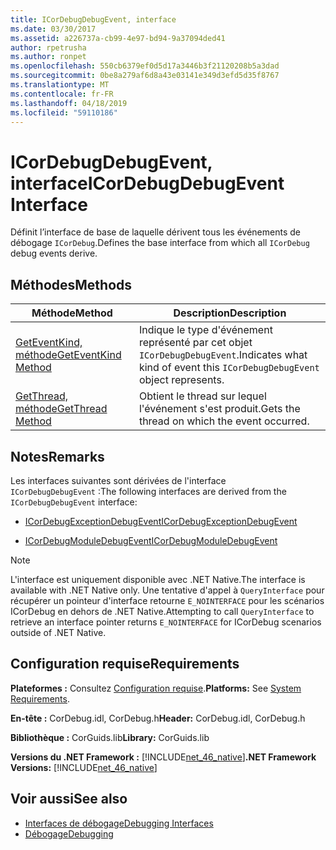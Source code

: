 ```yaml
---
title: ICorDebugDebugEvent, interface
ms.date: 03/30/2017
ms.assetid: a226737a-cb99-4e97-bd94-9a37094ded41
author: rpetrusha
ms.author: ronpet
ms.openlocfilehash: 550cb6379ef0d5d17a3446b3f21120208b5a3dad
ms.sourcegitcommit: 0be8a279af6d8a43e03141e349d3efd5d35f8767
ms.translationtype: MT
ms.contentlocale: fr-FR
ms.lasthandoff: 04/18/2019
ms.locfileid: "59110186"
---
```

# <a name="icordebugdebugevent-interface"></a><span data-ttu-id="a6f00-102">ICorDebugDebugEvent, interface</span><span class="sxs-lookup"><span data-stu-id="a6f00-102">ICorDebugDebugEvent Interface</span></span>
<span data-ttu-id="a6f00-103">Définit l’interface de base de laquelle dérivent tous les événements de débogage `ICorDebug`.</span><span class="sxs-lookup"><span data-stu-id="a6f00-103">Defines the base interface from which all `ICorDebug` debug events derive.</span></span>  
  
## <a name="methods"></a><span data-ttu-id="a6f00-104">Méthodes</span><span class="sxs-lookup"><span data-stu-id="a6f00-104">Methods</span></span>  
  
|<span data-ttu-id="a6f00-105">Méthode</span><span class="sxs-lookup"><span data-stu-id="a6f00-105">Method</span></span>|<span data-ttu-id="a6f00-106">Description</span><span class="sxs-lookup"><span data-stu-id="a6f00-106">Description</span></span>|  
|------------|-----------------|  
|[<span data-ttu-id="a6f00-107">GetEventKind, méthode</span><span class="sxs-lookup"><span data-stu-id="a6f00-107">GetEventKind Method</span></span>](../../../../docs/framework/unmanaged-api/debugging/icordebugdebugevent-geteventkind-method.md)|<span data-ttu-id="a6f00-108">Indique le type d'événement représenté par cet objet `ICorDebugDebugEvent`.</span><span class="sxs-lookup"><span data-stu-id="a6f00-108">Indicates what kind of event this `ICorDebugDebugEvent` object represents.</span></span>|  
|[<span data-ttu-id="a6f00-109">GetThread, méthode</span><span class="sxs-lookup"><span data-stu-id="a6f00-109">GetThread Method</span></span>](../../../../docs/framework/unmanaged-api/debugging/icordebugdebugevent-getthread-method.md)|<span data-ttu-id="a6f00-110">Obtient le thread sur lequel l'événement s'est produit.</span><span class="sxs-lookup"><span data-stu-id="a6f00-110">Gets the thread on which the event occurred.</span></span>|  
  
## <a name="remarks"></a><span data-ttu-id="a6f00-111">Notes</span><span class="sxs-lookup"><span data-stu-id="a6f00-111">Remarks</span></span>  
 <span data-ttu-id="a6f00-112">Les interfaces suivantes sont dérivées de l'interface `ICorDebugDebugEvent` :</span><span class="sxs-lookup"><span data-stu-id="a6f00-112">The following interfaces are derived from the `ICorDebugDebugEvent` interface:</span></span>  
  
-   [<span data-ttu-id="a6f00-113">ICorDebugExceptionDebugEvent</span><span class="sxs-lookup"><span data-stu-id="a6f00-113">ICorDebugExceptionDebugEvent</span></span>](../../../../docs/framework/unmanaged-api/debugging/icordebugexceptiondebugevent-interface.md)  
  
-   [<span data-ttu-id="a6f00-114">ICorDebugModuleDebugEvent</span><span class="sxs-lookup"><span data-stu-id="a6f00-114">ICorDebugModuleDebugEvent</span></span>](../../../../docs/framework/unmanaged-api/debugging/icordebugmoduledebugevent-interface.md)  
  
> [!NOTE]
>  <span data-ttu-id="a6f00-115">L'interface est uniquement disponible avec .NET Native.</span><span class="sxs-lookup"><span data-stu-id="a6f00-115">The interface is available with .NET Native only.</span></span> <span data-ttu-id="a6f00-116">Une tentative d'appel à `QueryInterface` pour récupérer un pointeur d'interface retourne `E_NOINTERFACE` pour les scénarios ICorDebug en dehors de .NET Native.</span><span class="sxs-lookup"><span data-stu-id="a6f00-116">Attempting to call `QueryInterface` to retrieve an interface pointer returns `E_NOINTERFACE` for ICorDebug scenarios outside of .NET Native.</span></span>  
  
## <a name="requirements"></a><span data-ttu-id="a6f00-117">Configuration requise</span><span class="sxs-lookup"><span data-stu-id="a6f00-117">Requirements</span></span>  
 <span data-ttu-id="a6f00-118">**Plateformes :** Consultez [Configuration requise](../../../../docs/framework/get-started/system-requirements.md).</span><span class="sxs-lookup"><span data-stu-id="a6f00-118">**Platforms:** See [System Requirements](../../../../docs/framework/get-started/system-requirements.md).</span></span>  
  
 <span data-ttu-id="a6f00-119">**En-tête :** CorDebug.idl, CorDebug.h</span><span class="sxs-lookup"><span data-stu-id="a6f00-119">**Header:** CorDebug.idl, CorDebug.h</span></span>  
  
 <span data-ttu-id="a6f00-120">**Bibliothèque :** CorGuids.lib</span><span class="sxs-lookup"><span data-stu-id="a6f00-120">**Library:** CorGuids.lib</span></span>  
  
 <span data-ttu-id="a6f00-121">**Versions du .NET Framework :** [!INCLUDE[net_46_native](../../../../includes/net-46-native-md.md)]</span><span class="sxs-lookup"><span data-stu-id="a6f00-121">**.NET Framework Versions:** [!INCLUDE[net_46_native](../../../../includes/net-46-native-md.md)]</span></span>  
  
## <a name="see-also"></a><span data-ttu-id="a6f00-122">Voir aussi</span><span class="sxs-lookup"><span data-stu-id="a6f00-122">See also</span></span>

- [<span data-ttu-id="a6f00-123">Interfaces de débogage</span><span class="sxs-lookup"><span data-stu-id="a6f00-123">Debugging Interfaces</span></span>](../../../../docs/framework/unmanaged-api/debugging/debugging-interfaces.md)
- [<span data-ttu-id="a6f00-124">Débogage</span><span class="sxs-lookup"><span data-stu-id="a6f00-124">Debugging</span></span>](../../../../docs/framework/unmanaged-api/debugging/index.md)
